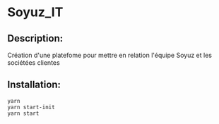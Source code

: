# Soyuz_IT

## Description:
Création d'une platefome pour mettre en relation l'équipe Soyuz et les sociétées clientes

## Installation:
```
yarn
yarn start-init
yarn start
```

